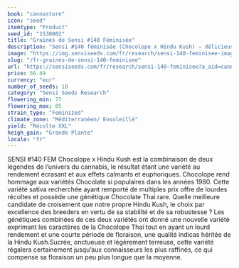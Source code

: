 ```yaml
---
book: "cannastore"
icon: "seed"
itemtype: "Product"
seed_id: "1530002"
title: "Graines de Sensi #140 Féminisée"
description: "Sensi #140 féminisée (Chocolope x Hindu Kush) – délicieuses saveurs terreuses douces et onctueuses ; effets calmants et euphoriques. Achetez vos graines de Sensi #140 ici."
image: "https://img.sensiseeds.com/fr/research/sensi-140-feminisee-image.png"
slug: "/fr-graines-de-sensi-140-feminisee"
url: "https://sensiseeds.com/fr/research/sensi-140-feminisee?a_aid=cannastore"
price: 56.49
currency: "eur"
number_of_seeds: 10
category: "Sensi Seeds Research"
flowering_min: 77
flowering_max: 85
strain_type: "Feminized"
climate_zone: "Méditerranéen/ Ensoleillé"
yield: "Récolte XXL"
heigh_gain: "Grande Plante"
locale: "fr"
---
```

SENSI #140 FEM Chocolope x Hindu Kush est la combinaison de deux légendes de l’univers du cannabis, le résultat étant une variété au rendement écrasant et aux effets calmants et euphoriques. Chocolope rend hommage aux variétés Chocolate si populaires dans les années 1980. Cette variété sativa recherchée ayant remporté de multiples prix offre de lourdes récoltes et possède une génétique Chocolate Thai rare. Quelle meilleure candidate de croisement que notre propre Hindu Kush, le choix par excellence des breeders en vertu de sa stabilité et de sa robustesse ? Les génétiques combinées de ces deux variétés ont donné une nouvelle variété exprimant les caractères de la Chocolope Thai tout en ayant un lourd rendement et une courte période de floraison, une qualité indicas héritée de la Hindu Kush.Sucrée, onctueuse et légèrement terreuse, cette variété régalera certainement jusqu’aux connaisseurs les plus raffinés, ce qui compense sa floraison un peu plus longue que la moyenne.
